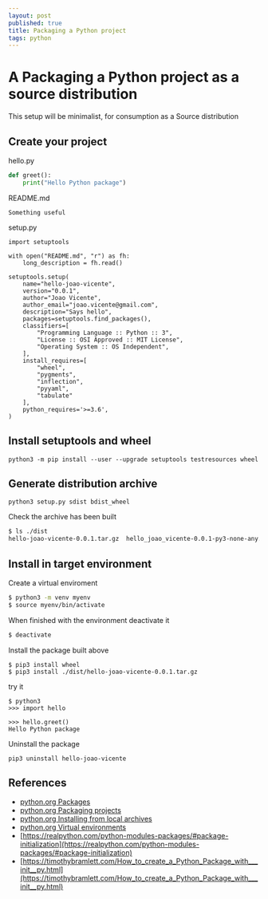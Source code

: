 ```yaml
---
layout: post
published: true
title: Packaging a Python project
tags: python
---
```

# A Packaging a Python project as a source distribution

This setup will be minimalist, for consumption as a Source distribution

## Create your project

hello.py
```python
def greet():
	print("Hello Python package")
```

README.md
```
Something useful
```

setup.py
```
import setuptools

with open("README.md", "r") as fh:
    long_description = fh.read()

setuptools.setup(
    name="hello-joao-vicente",
    version="0.0.1",
    author="Joao Vicente",
    author_email="joao.vicente@gmail.com",
    description="Says hello",
    packages=setuptools.find_packages(),
    classifiers=[
        "Programming Language :: Python :: 3",
        "License :: OSI Approved :: MIT License",
        "Operating System :: OS Independent",
    ],
    install_requires=[
        "wheel",
        "pygments",
        "inflection",
        "pyyaml",
        "tabulate"
    ],
    python_requires='>=3.6',
)
```

## Install setuptools and wheel 

```
python3 -m pip install --user --upgrade setuptools testresources wheel
```

## Generate distribution archive

```
python3 setup.py sdist bdist_wheel
```

Check the archive has been built

```bash
$ ls ./dist
hello-joao-vicente-0.0.1.tar.gz  hello_joao_vicente-0.0.1-py3-none-any.whl
```

## Install in target environment

Create a virtual enviroment

```bash
$ python3 -m venv myenv
$ source myenv/bin/activate
```

When finished with the environment deactivate it

```bash
$ deactivate
```

Install the package built above

```
$ pip3 install wheel
$ pip3 install ./dist/hello-joao-vicente-0.0.1.tar.gz
```

try it
```
$ python3
>>> import hello

>>> hello.greet()
Hello Python package
```

Uninstall the package
```
pip3 uninstall hello-joao-vicente
```

## References
* [python.org Packages](https://docs.python.org/3/tutorial/modules.html#packages)
* [python.org Packaging projects](https://packaging.python.org/tutorials/packaging-projects)
* [python.org Installing from local archives](https://packaging.python.org/tutorials/installing-packages/#installing-from-local-archives)
* [python.org Virtual environments](https://docs.python-guide.org/dev/virtualenvs/)
* [https://realpython.com/python-modules-packages/#package-initialization](https://realpython.com/python-modules-packages/#package-initialization)
* [https://timothybramlett.com/How_to_create_a_Python_Package_with___init__py.html](https://timothybramlett.com/How_to_create_a_Python_Package_with___init__py.html)


